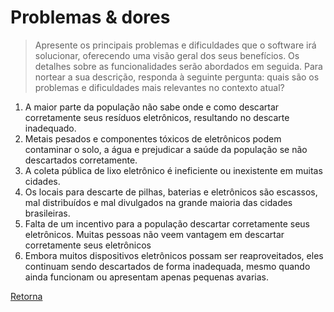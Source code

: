 # Problemas & dores

> Apresente os principais problemas e dificuldades que o software irá solucionar, oferecendo uma visão geral dos seus benefícios. Os detalhes sobre as funcionalidades serão abordados em seguida. Para nortear a sua descrição, responda à seguinte pergunta: quais são os problemas e dificuldades mais relevantes no contexto atual?

1. A maior parte da população não sabe onde e como descartar corretamente seus resíduos eletrônicos, resultando no descarte inadequado.
2. Metais pesados e componentes tóxicos de eletrônicos podem contaminar o solo, a água e prejudicar a saúde da população se não descartados corretamente.
3. A coleta pública de lixo eletrônico é ineficiente ou inexistente em muitas cidades.
4. Os locais para descarte de pilhas, baterias e eletrônicos são escassos, mal distribuídos e mal divulgados na grande maioria das cidades brasileiras.
5. Falta de um incentivo para a população descartar corretamente seus eletrônicos. Muitas pessoas não veem vantagem em descartar corretamente seus eletrônicos
6. Embora muitos dispositivos eletrônicos possam ser reaproveitados, eles continuam sendo descartados de forma inadequada, mesmo quando ainda funcionam ou apresentam apenas pequenas avarias.

[Retorna](../README.md)
